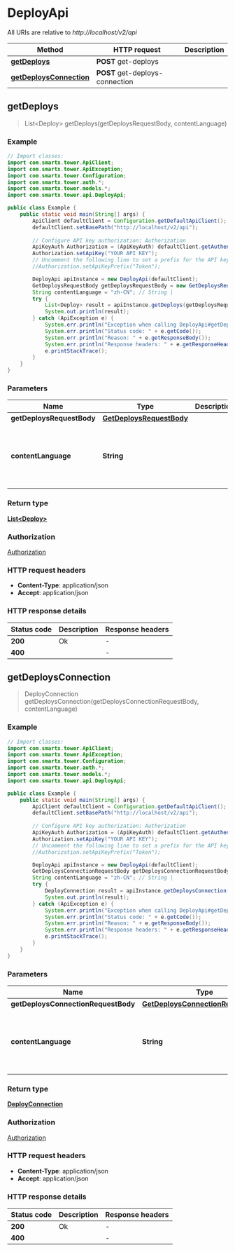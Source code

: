 # DeployApi

All URIs are relative to *http://localhost/v2/api*

Method | HTTP request | Description
------------- | ------------- | -------------
[**getDeploys**](DeployApi.md#getDeploys) | **POST** get-deploys | 
[**getDeploysConnection**](DeployApi.md#getDeploysConnection) | **POST** get-deploys-connection | 



## getDeploys

> List&lt;Deploy&gt; getDeploys(getDeploysRequestBody, contentLanguage)



### Example

```java
// Import classes:
import com.smartx.tower.ApiClient;
import com.smartx.tower.ApiException;
import com.smartx.tower.Configuration;
import com.smartx.tower.auth.*;
import com.smartx.tower.models.*;
import com.smartx.tower.api.DeployApi;

public class Example {
    public static void main(String[] args) {
        ApiClient defaultClient = Configuration.getDefaultApiClient();
        defaultClient.setBasePath("http://localhost/v2/api");
        
        // Configure API key authorization: Authorization
        ApiKeyAuth Authorization = (ApiKeyAuth) defaultClient.getAuthentication("Authorization");
        Authorization.setApiKey("YOUR API KEY");
        // Uncomment the following line to set a prefix for the API key, e.g. "Token" (defaults to null)
        //Authorization.setApiKeyPrefix("Token");

        DeployApi apiInstance = new DeployApi(defaultClient);
        GetDeploysRequestBody getDeploysRequestBody = new GetDeploysRequestBody(); // GetDeploysRequestBody | 
        String contentLanguage = "zh-CN"; // String | 
        try {
            List<Deploy> result = apiInstance.getDeploys(getDeploysRequestBody, contentLanguage);
            System.out.println(result);
        } catch (ApiException e) {
            System.err.println("Exception when calling DeployApi#getDeploys");
            System.err.println("Status code: " + e.getCode());
            System.err.println("Reason: " + e.getResponseBody());
            System.err.println("Response headers: " + e.getResponseHeaders());
            e.printStackTrace();
        }
    }
}
```

### Parameters


Name | Type | Description  | Notes
------------- | ------------- | ------------- | -------------
 **getDeploysRequestBody** | [**GetDeploysRequestBody**](GetDeploysRequestBody.md)|  |
 **contentLanguage** | **String**|  | [optional] [default to en-US] [enum: zh-CN, en-US]

### Return type

[**List&lt;Deploy&gt;**](Deploy.md)

### Authorization

[Authorization](../README.md#Authorization)

### HTTP request headers

- **Content-Type**: application/json
- **Accept**: application/json


### HTTP response details
| Status code | Description | Response headers |
|-------------|-------------|------------------|
| **200** | Ok |  -  |
| **400** |  |  -  |


## getDeploysConnection

> DeployConnection getDeploysConnection(getDeploysConnectionRequestBody, contentLanguage)



### Example

```java
// Import classes:
import com.smartx.tower.ApiClient;
import com.smartx.tower.ApiException;
import com.smartx.tower.Configuration;
import com.smartx.tower.auth.*;
import com.smartx.tower.models.*;
import com.smartx.tower.api.DeployApi;

public class Example {
    public static void main(String[] args) {
        ApiClient defaultClient = Configuration.getDefaultApiClient();
        defaultClient.setBasePath("http://localhost/v2/api");
        
        // Configure API key authorization: Authorization
        ApiKeyAuth Authorization = (ApiKeyAuth) defaultClient.getAuthentication("Authorization");
        Authorization.setApiKey("YOUR API KEY");
        // Uncomment the following line to set a prefix for the API key, e.g. "Token" (defaults to null)
        //Authorization.setApiKeyPrefix("Token");

        DeployApi apiInstance = new DeployApi(defaultClient);
        GetDeploysConnectionRequestBody getDeploysConnectionRequestBody = new GetDeploysConnectionRequestBody(); // GetDeploysConnectionRequestBody | 
        String contentLanguage = "zh-CN"; // String | 
        try {
            DeployConnection result = apiInstance.getDeploysConnection(getDeploysConnectionRequestBody, contentLanguage);
            System.out.println(result);
        } catch (ApiException e) {
            System.err.println("Exception when calling DeployApi#getDeploysConnection");
            System.err.println("Status code: " + e.getCode());
            System.err.println("Reason: " + e.getResponseBody());
            System.err.println("Response headers: " + e.getResponseHeaders());
            e.printStackTrace();
        }
    }
}
```

### Parameters


Name | Type | Description  | Notes
------------- | ------------- | ------------- | -------------
 **getDeploysConnectionRequestBody** | [**GetDeploysConnectionRequestBody**](GetDeploysConnectionRequestBody.md)|  |
 **contentLanguage** | **String**|  | [optional] [default to en-US] [enum: zh-CN, en-US]

### Return type

[**DeployConnection**](DeployConnection.md)

### Authorization

[Authorization](../README.md#Authorization)

### HTTP request headers

- **Content-Type**: application/json
- **Accept**: application/json


### HTTP response details
| Status code | Description | Response headers |
|-------------|-------------|------------------|
| **200** | Ok |  -  |
| **400** |  |  -  |

